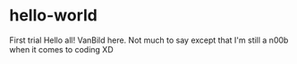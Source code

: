 # hello-world
First trial 
Hello all!
VanBild here. Not much to say except that I'm still a n00b when it comes to coding XD
